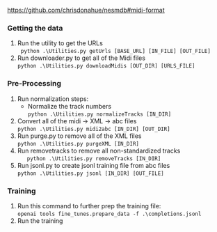 https://github.com/chrisdonahue/nesmdb#midi-format

### Getting the data

1. Run the utility to get the URLs      
` 
    python .\Utilities.py getUrls [BASE_URL] [IN_FILE] [OUT_FILE]
`   
2. Run downloader.py to get all of the Midi files   
`
    python .\Utilities.py downloadMidis [OUT_DIR] [URLS_FILE]
`   

### Pre-Processing

1. Run normalization steps:
    - Normalize the track numbers   
    `
        python .\Utilities.py normalizeTracks [IN_DIR]
    `   
2. Convert all of the midi -> XML -> abc files      
    `
        python .\Utilities.py midi2abc [IN_DIR] [OUT_DIR]
    `   
3. Run purge.py to remove all of the XML files      
    `
        python .\Utilities.py purgeXML [IN_DIR]
    `   
4. Run removetracks to remove all non-standardized tracks          
    `   
        python .\Utilities.py removeTracks [IN_DIR]
    `
5. Run jsonl.py to create jsonl training file from abc files    
    `
        python .\Utilities.py jsonl [IN_DIR] [OUT_FILE]
    `

### Training

1. Run this command to further prep the training file:     
`
    openai tools fine_tunes.prepare_data -f .\completions.jsonl 
`
2. Run the training